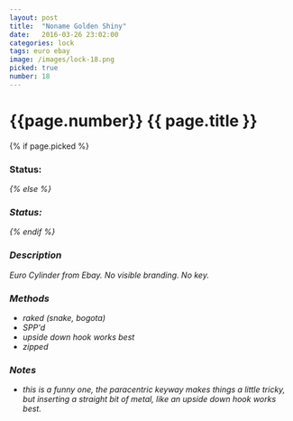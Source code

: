 ```yaml
---
layout: post
title:  "Noname Golden Shiny"
date:   2016-03-26 23:02:00
categories: lock
tags: euro ebay
image: /images/lock-18.png
picked: true
number: 18
---
```


# {{page.number}} {{ page.title }}

{% if page.picked %}
### Status: <i class="fa fa-unlock"/>
{% else %}
### Status: <i class="fa fa-lock"/>
{% endif %}

### Description

Euro Cylinder from Ebay. No visible branding. No key.

### Methods

- raked (snake, bogota)
- SPP'd
- upside down hook works best
- zipped

### Notes

- this is a funny one, the paracentric keyway makes things a little tricky, but inserting a straight bit of metal, like an upside down hook works best.
